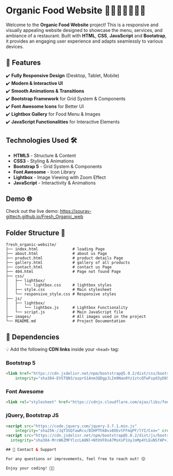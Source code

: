 # Organic Food Website 🌾🥑🌰🥕🥝🍇🍉

Welcome to the **Organic Food Website** project! This is a responsive and visually appealing website designed to showcase the menu, services, and ambiance of a restaurant. Built with **HTML**, **CSS**, **JavaScript** and **Bootatrap**, it provides an engaging user experience and adapts seamlessly to various devices.

## 📌 Features  

✔️ **Fully Responsive Design** (Desktop, Tablet, Mobile)  
✔️ **Modern & Interactive UI**  
✔️ **Smooth Animations & Transitions**  
✔️ **Bootstrap Framework** for Grid System & Components  
✔️ **Font Awesome Icons** for Better UI  
✔️ **Lightbox Gallery** for Food Menu & Images  
✔️ **JavaScript Functionalities** for Interactive Elements  

## Technologies Used 🛠️

- **HTML5** - Structure & Content  
- **CSS3** - Styling & Animations  
- **Bootstrap 5** - Grid System & Components  
- **Font Awesome** - Icon Library  
- **Lightbox** - Image Viewing with Zoom Effect  
- **JavaScript** - Interactivity & Animations 

## Demo 🌐

Check out the live demo: https://sourav-gittech.github.io/Fresh_Organic_web

## Folder Structure 📂

```
fresh_organic-website/
├── index.html               # loading Page
├── about.html               # about us Page
├── product.html             # product details Page
├── gallery.html             # gallery of all products
├── contact.html             # contact us Page
├── 404.html                 # Page not found Page
├── css/
│   ├── lightbox/            
│   │   └── lightbox.css     # lightbox styles
│   ├── style.css            # Main stylesheet
│   └── responsive_style.css # Responsive styles
├── js/
│   ├── lightbox/            
│   │   └── lightbox.js      # Lightbox Functionality
│   └── script.js            # Main JavaScript file
├── images/                  # All images used in the project
└── README.md                # Project Documentation  
```

## 🔌 Dependencies  

💡 Add the following **CDN links** inside your `<head>` tag:  

### **Bootstrap 5**  
```html
<link href="https://cdn.jsdelivr.net/npm/bootstrap@5.0.2/dist/css/bootstrap.min.css" rel="stylesheet"
    integrity="sha384-EVSTQN3/azprG1Anm3QDgpJLIm9Nao0Yz1ztcQTwFspd3yD65VohhpuuCOmLASjC" crossorigin="anonymous">
```

### **Font Awesome**  
```html
<link rel="stylesheet" href="https://cdnjs.cloudflare.com/ajax/libs/font-awesome/6.7.2/css/all.min.css">
```

### **jQuery, Bootstrap JS**  
```html
<script src="https://code.jquery.com/jquery-3.7.1.min.js"
    integrity="sha256-/JqT3SQfawRcv/BIHPThkBvs0OEvtFFmqPF/lYI/Cxo=" crossorigin="anonymous"></script>
<script src="https://cdn.jsdelivr.net/npm/bootstrap@5.0.2/dist/js/bootstrap.bundle.min.js"
  integrity="sha384-MrcW6ZMFYlzcLA8Nl+NtUVF0sA7MsXsP1UyJoMp4YLEuNSfAP+JcXn/tWtIaxVXM" crossorigin="anonymous"></script>

## 📧 Contact & Support  

For any questions or improvements, feel free to reach out! 😊  

Enjoy your coding! 🍕🎉